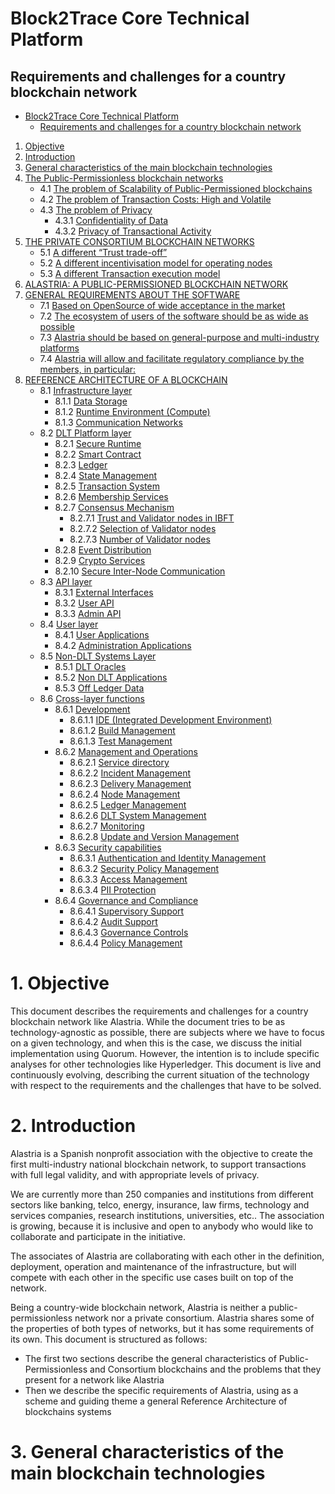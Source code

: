 # Block2Trace Core Technical Platform
## Requirements and challenges for a country blockchain network

<!-- TOC -->

- [Block2Trace Core Technical Platform](#block2trace-core-technical-platform)
    - [Requirements and challenges for a country blockchain network](#requirements-and-challenges-for-a-country-blockchain-network)
1. [Objective](#1-objective)
2. [Introduction](#2-introduction)
3. [General characteristics of the main blockchain technologies](#3-general-characteristics-of-the-main-blockchain-technologies)
4. [The Public-Permissionless blockchain networks](#4-the-public-permissionless-blockchain-networks)
    - 4.1 [The problem of Scalability of Public-Permissioned blockchains](#41-the-problem-of-scalability-of-public-permissioned-blockchains)
    - 4.2 [The problem of Transaction Costs: High and Volatile](#42-the-problem-of-transaction-costs--high-and-volatile)
    - 4.3 [The problem of Privacy](#43-the-problem-of-privacy)
        - 4.3.1 [Confidentiality of Data](#431-confidentiality-of-data)
        - 4.3.2 [Privacy of Transactional Activity](#432-privacy-of-transactional-activity)
5. [THE PRIVATE CONSORTIUM BLOCKCHAIN NETWORKS](#4-the-private-consortium-blockchain-networks)
    - 5.1 [A different “Trust trade-off”](#41-a-different-trust-trade-off)
    - 5.2 [A different incentivisation model for operating nodes](#42-a-different-incentivisation-model-for-operating-nodes)
    - 5.3 [A different Transaction execution model](#43-a-different-transaction-execution-model)
6. [ALASTRIA: A PUBLIC-PERMISSIONED BLOCKCHAIN NETWORK](#5-alastria--a-public-permissioned-blockchain-network)
7. [GENERAL REQUIREMENTS ABOUT THE SOFTWARE](#6-general-requirements-about-the-software)
    - 7.1 [Based on OpenSource of wide acceptance in the market](#61-based-on-opensource-of-wide-acceptance-in-the-market)
    - 7.2 [The ecosystem of users of the software should be as wide as possible](#62-the-ecosystem-of-users-of-the-software-should-be-as-wide-as-possible)
    - 7.3 [Alastria should be based on general-purpose and multi-industry platforms](#63-alastria-should-be-based-on-general-purpose-and-multi-industry-platforms)
    - 7.4 [Alastria will allow and facilitate regulatory compliance by the members, in particular:](#64-alastria-will-allow-and-facilitate-regulatory-compliance-by-the-members--in-particular)
8. [REFERENCE ARCHITECTURE OF A BLOCKCHAIN](#7-reference-architecture-of-a-blockchain)
    - 8.1 [Infrastructure layer](#71-infrastructure-layer)
        - 8.1.1 [Data Storage](#711-data-storage)
        - 8.1.2 [Runtime Environment (Compute)](#712-runtime-environment-compute)
        - 8.1.3 [Communication Networks](#713-communication-networks)
    - 8.2 [DLT Platform layer](#72-dlt-platform-layer)
        - 8.2.1 [Secure Runtime](#721-secure-runtime)
        - 8.2.2 [Smart Contract](#722-smart-contract)
        - 8.2.3 [Ledger](#723-ledger)
        - 8.2.4 [State Management](#724-state-management)
        - 8.2.5 [Transaction System](#725-transaction-system)
        - 8.2.6 [Membership Services](#726-membership-services)
        - 8.2.7 [Consensus Mechanism](#727-consensus-mechanism)
            - 8.2.7.1 [Trust and Validator nodes in IBFT](#7271-trust-and-validator-nodes-in-ibft)
            - 8.2.7.2 [Selection of Validator nodes](#7272-selection-of-validator-nodes)
            - 8.2.7.3 [Number of Validator nodes](#7273-number-of-validator-nodes)
        - 8.2.8 [Event Distribution](#728-event-distribution)
        - 8.2.9 [Crypto Services](#729-crypto-services)
        - 8.2.10 [Secure Inter-Node Communication](#7210-secure-inter-node-communication)
    - 8.3 [API layer](#73-api-layer)
        - 8.3.1 [External Interfaces](#731-external-interfaces)
        - 8.3.2 [User API](#732-user-api)
        - 8.3.3 [Admin API](#733-admin-api)
    - 8.4 [User layer](#74-user-layer)
        - 8.4.1 [User Applications](#741-user-applications)
        - 8.4.2 [Administration Applications](#742-administration-applications)
    - 8.5 [Non-DLT Systems Layer](#75-non-dlt-systems-layer)
        - 8.5.1 [DLT Oracles](#751-dlt-oracles)
        - 8.5.2 [Non DLT Applications](#752-non-dlt-applications)
        - 8.5.3 [Off Ledger Data](#753-off-ledger-data)
    - 8.6 [Cross-layer functions](#76-cross-layer-functions)
        - 8.6.1 [Development](#761-development)
            - 8.6.1.1 [IDE (Integrated Development Environment)](#7611-ide-integrated-development-environment)
            - 8.6.1.2 [Build Management](#7612-build-management)
            - 8.6.1.3 [Test Management](#7613-test-management)
        - 8.6.2 [Management and Operations](#762-management-and-operations)
            - 8.6.2.1 [Service directory](#7621-service-directory)
            - 8.6.2.2 [Incident Management](#7622-incident-management)
            - 8.6.2.3 [Delivery Management](#7623-delivery-management)
            - 8.6.2.4 [Node Management](#7624-node-management)
            - 8.6.2.5 [Ledger Management](#7625-ledger-management)
            - 8.6.2.6 [DLT System Management](#7626-dlt-system-management)
            - 8.6.2.7 [Monitoring](#7627-monitoring)
            - 8.6.2.8 [Update and Version Management](#7628-update-and-version-management)
        - 8.6.3 [Security capabilities](#763-security-capabilities)
            - 8.6.3.1 [Authentication and Identity Management](#7631-authentication-and-identity-management)
            - 8.6.3.2 [Security Policy Management](#7632-security-policy-management)
            - 8.6.3.3 [Access Management](#7633-access-management)
            - 8.6.3.4 [PII Protection](#7634-pii-protection)
        - 8.6.4 [Governance and Compliance](#764-governance-and-compliance)
            - 8.6.4.1 [Supervisory Support](#7641-supervisory-support)
            - 8.6.4.2 [Audit Support](#7642-audit-support)
            - 8.6.4.3 [Governance Controls](#7643-governance-controls)
            - 8.6.4.4 [Policy Management](#7644-policy-management)

<!-- /TOC -->

# 1. Objective
This document describes the requirements and challenges for a country blockchain network like Alastria. While the document tries to be as technology-agnostic as possible, there are subjects where we have to focus on a given technology, and when this is the case, we discuss the initial implementation using Quorum. However, the intention is to include specific analyses for other technologies like Hyperledger.  This document is live and continuously evolving, describing the current situation of the technology with respect to the requirements and the challenges that have to be solved.

# 2. Introduction

Alastria is a Spanish nonprofit association with the objective to create the first multi-industry national blockchain network, to support transactions with full legal validity, and with appropriate levels of privacy.

We are currently more than 250 companies and institutions from different sectors like banking, telco, energy, insurance, law firms, technology and services companies, research institutions, universities, etc.. The association is growing, because it is inclusive and open to anybody who would like to collaborate and participate in the initiative.

The associates of Alastria are collaborating with each other in the definition, deployment, operation and maintenance of the infrastructure, but will compete with each other in the specific use cases built on top of the network.

Being a country-wide blockchain network, Alastria is neither a public-permissionless network nor a private consortium. Alastria shares some of the properties of both types of networks, but it has some requirements of its own. This document is structured as follows:
* The first two sections describe the general characteristics of Public-Permissionless and Consortium blockchains and the problems that they present for a network like Alastria
* Then we describe the specific requirements of Alastria, using as a scheme and guiding theme a general Reference Architecture of blockchains systems

# 3. General characteristics of the main blockchain technologies
